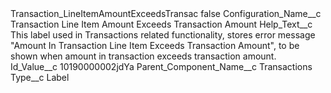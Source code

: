 <?xml version="1.0" encoding="UTF-8"?>
<CustomMetadata xmlns="http://soap.sforce.com/2006/04/metadata" xmlns:xsi="http://www.w3.org/2001/XMLSchema-instance" xmlns:xsd="http://www.w3.org/2001/XMLSchema">
    <label>Transaction_LineItemAmountExceedsTransac</label>
    <protected>false</protected>
    <values>
        <field>Configuration_Name__c</field>
        <value xsi:type="xsd:string">Transaction Line Item Amount Exceeds Transaction Amount</value>
    </values>
    <values>
        <field>Help_Text__c</field>
        <value xsi:type="xsd:string">This label used in Transactions related functionality,  stores error message &quot;Amount In Transaction Line Item Exceeds Transaction Amount&quot;, to be shown when amount in transaction exceeds transaction amount.</value>
    </values>
    <values>
        <field>Id_Value__c</field>
        <value xsi:type="xsd:string">10190000002jdYa</value>
    </values>
    <values>
        <field>Parent_Component_Name__c</field>
        <value xsi:type="xsd:string">Transactions</value>
    </values>
    <values>
        <field>Type__c</field>
        <value xsi:type="xsd:string">Label</value>
    </values>
</CustomMetadata>
